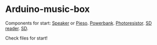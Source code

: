 # Arduino-music-box

Components for start: [Speaker](clck.ru/3AUyd8) or [Pieso](clck.ru/3AUzHs). [Powerbank](clck.ru/3AUyjL). [Photoresistor](clck.ru/3AUymZ). [SD reader](clck.ru/3AUypS). [SD](clck.ru/3AUyqp).

Check files for start!
